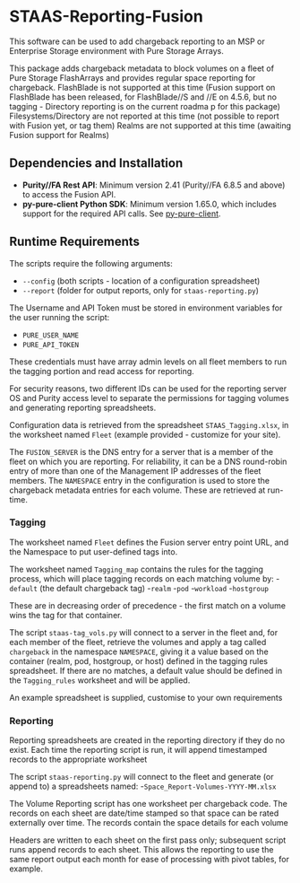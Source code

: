 # STAAS-Reporting-Fusion

This software can be used to add chargeback reporting to an MSP or Enterprise Storage environment with Pure Storage Arrays.

This package adds chargeback metadata to block volumes on a fleet of Pure Storage FlashArrays and provides regular space reporting for chargeback.
FlashBlade is not supported at this time (Fusion support on FlashBlade has been released, for FlashBlade//S and //E on 4.5.6, but no tagging - Directory reporting is on the current roadma p for this package)
Filesystems/Directory are not reported at this time (not possible to report with Fusion yet, or tag them)
Realms are not supported at this time (awaiting Fusion support for Realms)

## Dependencies and Installation

- **Purity//FA Rest API**: Minimum version 2.41 (Purity//FA 6.8.5 and above) to access the Fusion API.
- **py-pure-client Python SDK**: Minimum version 1.65.0, which includes support for the required API calls. See [py-pure-client](https://github.com/PureStorage-OpenConnect/py-pure-client).

## Runtime Requirements

The scripts require the following arguments:
- `--config` (both scripts - location of a configuration spreadsheet)
- `--report` (folder for output reports, only for `staas-reporting.py`)

The Username and API Token must be stored in environment variables for the user running the script:
- `PURE_USER_NAME`
- `PURE_API_TOKEN`

These credentials must have array admin levels on all fleet members to run the tagging portion and read access for reporting.

For security reasons, two different IDs can be used for the reporting server OS and Purity access level to separate the permissions for tagging volumes and generating reporting spreadsheets.

Configuration data is retrieved from the spreadsheet `STAAS_Tagging.xlsx`, in the worksheet named `Fleet` (example provided - customize for your site).

The `FUSION_SERVER` is the DNS entry for a server that is a member of the fleet on which you are reporting. For reliability, it can be a DNS round-robin entry of more than one of the Management IP addresses of the fleet members. The `NAMESPACE` entry in the configuration is used to store the chargeback metadata entries for each volume. These are retrieved at run-time.

### Tagging

The worksheet named `Fleet` defines the Fusion server entry point URL, and the Namespace to put user-defined tags into.

The worksheet named `Tagging_map` contains the rules for the tagging process, which will place tagging records on each matching volume by:
-`default` (the default chargeback tag)
-`realm`
-`pod`
-`workload`
-`hostgroup`

These are in decreasing order of precedence - the first match on a volume wins the tag for that container.

The script `staas-tag_vols.py` will connect to a server in the fleet and, for each member of the fleet, retrieve the volumes and apply a tag called `chargeback` in the namespace `NAMESPACE`, giving it a value based on the container (realm, pod, hostgroup, or host) defined in the tagging rules spreadsheet. If there are no matches, a default value should be defined in the `Tagging_rules` worksheet and will be applied.

An example spreadsheet is supplied, customise to your own requirements
### Reporting

Reporting spreadsheets are created in the reporting directory if they do no exist. Each time the reporting script is run, it will append timestamped records to the appropriate worksheet

The script `staas-reporting.py` will connect to the fleet and generate (or append to) a spreadsheets named:
-`Space_Report-Volumes-YYYY-MM.xlsx`

The Volume Reporting script has one worksheet per chargeback code.
The records on each sheet are date/time stamped so that space can be rated externally over time.
The records contain the space details for each volume

Headers are written to each sheet on the first pass only; subsequent script runs append records to each sheet. This allows the reporting to use the same report output each month for ease of processing with pivot tables, for example.
